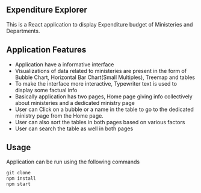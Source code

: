 ## Expenditure Explorer

This is a React application to display Expenditure budget of Ministeries and Departments.

## Application Features

-   Application have a informative interface
-   Visualizations of data related to ministeries are present in the form of Bubble Chart, Horizontal Bar Chart(Small Multiples), Treemap and tables
-   To make the interface more interactive, Typewriter text is used to display some factual info
-   Basically application has two pages, Home page giving info collectively about ministeries and a dedicated ministry page
-   User can Click on a bubble or a name in the table to go to the dedicated ministry page from the Home page.
-   User can also sort the tables in both pages based on various factors
-   User can search the table as well in both pages

## Usage

Application can be run using the following commands

```javascript
git clone
npm install
npm start
```
